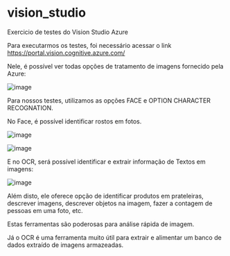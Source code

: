 # vision_studio
Exercicio de testes do Vision Studio Azure

Para executarmos os testes, foi necessário acessar o link https://portal.vision.cognitive.azure.com/

Nele, é possível ver todas opções de tratamento de imagens fornecido pela Azure:

![image](https://github.com/lucimaralye/vision_studio/assets/142181198/fd1cd5c7-0b62-4667-807c-8bbd99ec09b0)

Para nossos testes, utilizamos as opções FACE e OPTION CHARACTER RECOGNATION.

No Face, é possível identificar rostos em fotos.

![image](https://github.com/lucimaralye/vision_studio/assets/142181198/9eb765cd-6dde-409d-9312-c60ba1ffcee4)

![image](https://github.com/lucimaralye/vision_studio/assets/142181198/56ed2e1a-86dc-44c5-aea0-03662a7698ca)

E no OCR, será possível identificar e extrair informação de Textos em imagens:

![image](https://github.com/lucimaralye/vision_studio/assets/142181198/9eef1286-2e62-44b0-a248-38bc45d2cbf2)

Além disto, ele oferece opção de identificar produtos em prateleiras, descrever imagens, descrever objetos na imagem, fazer a contagem de pessoas em uma foto, etc.

Estas ferramentas são poderosas para análise rápida de imagem.

Já o OCR é uma ferramenta muito útil para extrair e alimentar um banco de dados extraído de imagens armazeadas.



